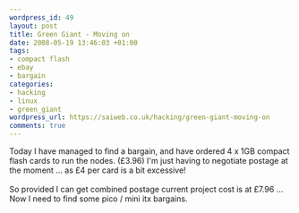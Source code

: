 ```yaml
--- 
wordpress_id: 49
layout: post
title: Green Giant - Moving on
date: 2008-05-19 13:46:03 +01:00
tags: 
- compact flash
- ebay
- bargain
categories: 
- hacking
- linux
- green_giant
wordpress_url: https://saiweb.co.uk/hacking/green-giant-moving-on
comments: true
---
```

Today I have managed to find a bargain, and have ordered 4 x 1GB compact flash cards to run the nodes. (£3.96) I'm just having to negotiate postage at the moment ... as £4 per card is a bit excessive!<br /><br />So provided I can get combined postage current project cost is at £7.96 ... Now I need to find some pico / mini itx bargains.<br /><br />
